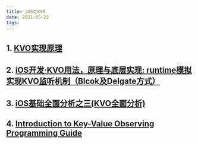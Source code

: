 ```yaml
---
title: iOS之KVO
date: 2021-05-22
tags:  
---
```


## 1. [KVO实现原理](https://juejin.cn/post/6844903856267231246)

## 2. [iOS开发·KVO用法，原理与底层实现: runtime模拟实现KVO监听机制（Blcok及Delgate方式）](https://juejin.cn/post/6844903602784305159#heading-5)

## 3. [iOS基础全面分析之三(KVO全面分析)](https://www.jianshu.com/p/1509ee53cda5)

## 4. [Introduction to Key-Value Observing Programming Guide](https://developer.apple.com/library/archive/documentation/Cocoa/Conceptual/KeyValueObserving/KeyValueObserving.html#//apple_ref/doc/uid/10000177-BCICJDHA)
